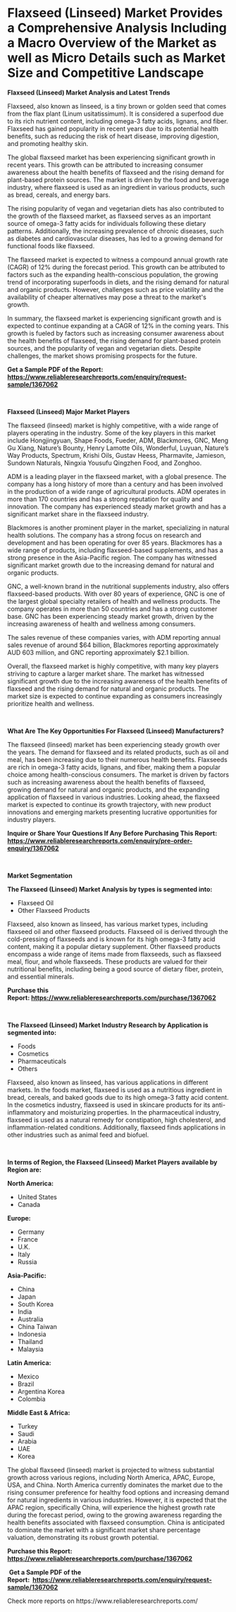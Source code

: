 <p><h1>Flaxseed (Linseed) Market Provides a Comprehensive Analysis Including a Macro Overview of the Market as well as Micro Details such as Market Size and Competitive Landscape</h1></p><p><strong>Flaxseed (Linseed) Market Analysis and Latest Trends</strong></p>
<p><p>Flaxseed, also known as linseed, is a tiny brown or golden seed that comes from the flax plant (Linum usitatissimum). It is considered a superfood due to its rich nutrient content, including omega-3 fatty acids, lignans, and fiber. Flaxseed has gained popularity in recent years due to its potential health benefits, such as reducing the risk of heart disease, improving digestion, and promoting healthy skin.</p><p>The global flaxseed market has been experiencing significant growth in recent years. This growth can be attributed to increasing consumer awareness about the health benefits of flaxseed and the rising demand for plant-based protein sources. The market is driven by the food and beverage industry, where flaxseed is used as an ingredient in various products, such as bread, cereals, and energy bars.</p><p>The rising popularity of vegan and vegetarian diets has also contributed to the growth of the flaxseed market, as flaxseed serves as an important source of omega-3 fatty acids for individuals following these dietary patterns. Additionally, the increasing prevalence of chronic diseases, such as diabetes and cardiovascular diseases, has led to a growing demand for functional foods like flaxseed.</p><p>The flaxseed market is expected to witness a compound annual growth rate (CAGR) of 12% during the forecast period. This growth can be attributed to factors such as the expanding health-conscious population, the growing trend of incorporating superfoods in diets, and the rising demand for natural and organic products. However, challenges such as price volatility and the availability of cheaper alternatives may pose a threat to the market's growth.</p><p>In summary, the flaxseed market is experiencing significant growth and is expected to continue expanding at a CAGR of 12% in the coming years. This growth is fueled by factors such as increasing consumer awareness about the health benefits of flaxseed, the rising demand for plant-based protein sources, and the popularity of vegan and vegetarian diets. Despite challenges, the market shows promising prospects for the future.</p></p>
<p><strong>Get a Sample PDF of the Report:&nbsp; <a href="https://www.reliableresearchreports.com/enquiry/request-sample/1367062">https://www.reliableresearchreports.com/enquiry/request-sample/1367062</a></strong></p>
<p>&nbsp;</p>
<p><strong>Flaxseed (Linseed) Major Market Players</strong></p>
<p><p>The flaxseed (linseed) market is highly competitive, with a wide range of players operating in the industry. Some of the key players in this market include Hongjingyuan, Shape Foods, Fueder, ADM, Blackmores, GNC, Meng Gu Xiang, Nature’s Bounty, Henry Lamotte Oils, Wonderful, Luyuan, Nature’s Way Products, Spectrum, Krishi Oils, Gustav Heess, Pharmavite, Jamieson, Sundown Naturals, Ningxia Yousufu Qingzhen Food, and Zonghoo.</p><p>ADM is a leading player in the flaxseed market, with a global presence. The company has a long history of more than a century and has been involved in the production of a wide range of agricultural products. ADM operates in more than 170 countries and has a strong reputation for quality and innovation. The company has experienced steady market growth and has a significant market share in the flaxseed industry.</p><p>Blackmores is another prominent player in the market, specializing in natural health solutions. The company has a strong focus on research and development and has been operating for over 85 years. Blackmores has a wide range of products, including flaxseed-based supplements, and has a strong presence in the Asia-Pacific region. The company has witnessed significant market growth due to the increasing demand for natural and organic products.</p><p>GNC, a well-known brand in the nutritional supplements industry, also offers flaxseed-based products. With over 80 years of experience, GNC is one of the largest global specialty retailers of health and wellness products. The company operates in more than 50 countries and has a strong customer base. GNC has been experiencing steady market growth, driven by the increasing awareness of health and wellness among consumers.</p><p>The sales revenue of these companies varies, with ADM reporting annual sales revenue of around $64 billion, Blackmores reporting approximately AUD 603 million, and GNC reporting approximately $2.1 billion.</p><p>Overall, the flaxseed market is highly competitive, with many key players striving to capture a larger market share. The market has witnessed significant growth due to the increasing awareness of the health benefits of flaxseed and the rising demand for natural and organic products. The market size is expected to continue expanding as consumers increasingly prioritize health and wellness.</p></p>
<p>&nbsp;</p>
<p><strong>What Are The Key Opportunities For Flaxseed (Linseed) Manufacturers?</strong></p>
<p><p>The flaxseed (linseed) market has been experiencing steady growth over the years. The demand for flaxseed and its related products, such as oil and meal, has been increasing due to their numerous health benefits. Flaxseeds are rich in omega-3 fatty acids, lignans, and fiber, making them a popular choice among health-conscious consumers. The market is driven by factors such as increasing awareness about the health benefits of flaxseed, growing demand for natural and organic products, and the expanding application of flaxseed in various industries. Looking ahead, the flaxseed market is expected to continue its growth trajectory, with new product innovations and emerging markets presenting lucrative opportunities for industry players.</p></p>
<p><strong>Inquire or Share Your Questions If Any Before Purchasing This Report: <a href="https://www.reliableresearchreports.com/enquiry/pre-order-enquiry/1367062">https://www.reliableresearchreports.com/enquiry/pre-order-enquiry/1367062</a></strong></p>
<p>&nbsp;</p>
<p><strong>Market Segmentation</strong></p>
<p><strong>The Flaxseed (Linseed) Market Analysis by types is segmented into:</strong></p>
<p><ul><li>Flaxseed Oil</li><li>Other Flaxseed Products</li></ul></p>
<p><p>Flaxseed, also known as linseed, has various market types, including flaxseed oil and other flaxseed products. Flaxseed oil is derived through the cold-pressing of flaxseeds and is known for its high omega-3 fatty acid content, making it a popular dietary supplement. Other flaxseed products encompass a wide range of items made from flaxseeds, such as flaxseed meal, flour, and whole flaxseeds. These products are valued for their nutritional benefits, including being a good source of dietary fiber, protein, and essential minerals.</p></p>
<p><strong>Purchase this Report:&nbsp;<a href="https://www.reliableresearchreports.com/purchase/1367062">https://www.reliableresearchreports.com/purchase/1367062</a></strong></p>
<p>&nbsp;</p>
<p><strong>The Flaxseed (Linseed) Market Industry Research by Application is segmented into:</strong></p>
<p><ul><li>Foods</li><li>Cosmetics</li><li>Pharmaceuticals</li><li>Others</li></ul></p>
<p><p>Flaxseed, also known as linseed, has various applications in different markets. In the foods market, flaxseed is used as a nutritious ingredient in bread, cereals, and baked goods due to its high omega-3 fatty acid content. In the cosmetics industry, flaxseed is used in skincare products for its anti-inflammatory and moisturizing properties. In the pharmaceutical industry, flaxseed is used as a natural remedy for constipation, high cholesterol, and inflammation-related conditions. Additionally, flaxseed finds applications in other industries such as animal feed and biofuel.</p></p>
<p>&nbsp;</p>
<p><strong>In terms of Region, the Flaxseed (Linseed) Market Players available by Region are:</strong></p>
<p>
    <p> <strong> North America: </strong>
        <ul>
            <li>United States</li>
            <li>Canada</li>
        </ul>
        </p> 
    <p> <strong> Europe: </strong>
        <ul>
            <li>Germany</li>
            <li>France</li>
            <li>U.K.</li>
            <li>Italy</li>
            <li>Russia</li>
        </ul>
        </p> 
    <p> <strong> Asia-Pacific: </strong>
        <ul>
            <li>China</li>
            <li>Japan</li>
            <li>South Korea</li>
            <li>India</li>
            <li>Australia</li>
            <li>China Taiwan</li>
            <li>Indonesia</li>
            <li>Thailand</li>
            <li>Malaysia</li>
        </ul>
        </p> 
    <p> <strong> Latin America: </strong>
        <ul>
            <li>Mexico</li>
            <li>Brazil</li>
            <li>Argentina Korea</li>
            <li>Colombia</li>
        </ul>
        </p> 
    <p> <strong> Middle East & Africa: </strong>
        <ul>
            <li>Turkey</li>
            <li>Saudi</li>
            <li>Arabia</li>
            <li>UAE</li>
            <li>Korea</li>
        </ul>
    </p>
    </p>
<p><p>The global flaxseed (linseed) market is projected to witness substantial growth across various regions, including North America, APAC, Europe, USA, and China. North America currently dominates the market due to the rising consumer preference for healthy food options and increasing demand for natural ingredients in various industries. However, it is expected that the APAC region, specifically China, will experience the highest growth rate during the forecast period, owing to the growing awareness regarding the health benefits associated with flaxseed consumption. China is anticipated to dominate the market with a significant market share percentage valuation, demonstrating its robust growth potential.</p></p>
<p><strong>Purchase this Report: <a href="https://www.reliableresearchreports.com/purchase/1367062">https://www.reliableresearchreports.com/purchase/1367062</a></strong></p>
<p>&nbsp;<strong>Get a Sample PDF of the Report:&nbsp;&nbsp;<a href="https://www.reliableresearchreports.com/enquiry/request-sample/1367062">https://www.reliableresearchreports.com/enquiry/request-sample/1367062</a></strong></p>
<p><strong></strong></p>
<p>Check more reports on https://www.reliableresearchreports.com/</p>